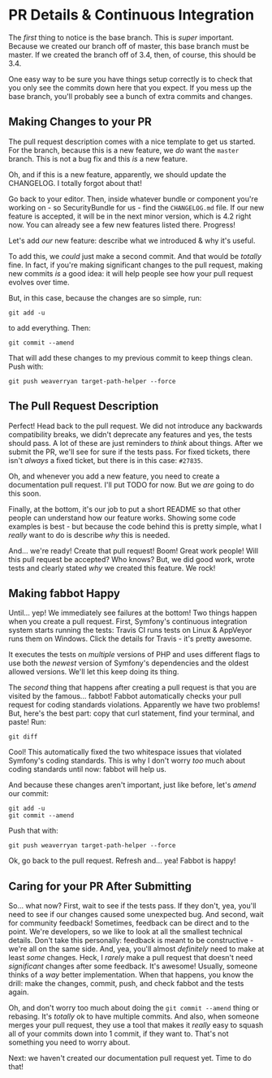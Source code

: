 # PR Details & Continuous Integration

The *first* thing to notice is the base branch. This is *super* important. Because
we created our branch off of master, this base branch must be master. If we
created the branch off of 3.4, then, of course, this should be 3.4.

One easy way to be sure you have things setup correctly is to check that you
only see the commits down here that you expect. If you mess up the base branch,
you'll probably see a bunch of extra commits and changes.

## Making Changes to your PR

The pull request description comes with a nice template to get us started. For
the branch, because this is a new feature, we *do* want the `master` branch.
This is not a bug fix and this *is* a new feature.

Oh, and if this is a new feature, apparently, we should update the CHANGELOG.
I totally forgot about that!

Go back to your editor. Then, inside whatever bundle or component you're working
on - so SecurityBundle for us - find the `CHANGELOG.md` file. If our new feature
is accepted, it will be in the next minor version, which is 4.2 right now. You can
already see a few new features listed there. Progress!

Let's add *our* new feature: describe what we introduced & why it's useful.

To add this, we *could* just make a second commit. And that would be *totally*
fine. In fact, if you're making significant changes to the pull request, making
new commits *is* a good idea: it will help people see how your pull request evolves
over time.

But, in this case, because the changes are so simple, run:

```terminal
git add -u
```

to add everything. Then:

```terminal
git commit --amend
```

That will add these changes to my previous commit to keep things clean. Push with:

```terminal
git push weaverryan target-path-helper --force
```

## The Pull Request Description

Perfect! Head back to the pull request. We did not introduce any backwards compatibility
breaks, we didn't deprecate any features and yes, the tests should pass. A lot
of these are just reminders to *think* about things. After we submit the PR, we'll
see for sure if the tests pass. For fixed tickets, there isn't *always* a fixed
ticket, but there is in this case: `#27835`.

Oh, and whenever you add a new feature, you need to create a documentation pull
request. I'll put TODO for now. But we *are* going to do this soon.

Finally, at the bottom, it's our job to put a short README so that other people
can understand how our feature works. Showing some code examples is best - but
because the code behind this is pretty simple, what I *really* want to do is
describe *why* this is needed.

And... we're ready! Create that pull request! Boom! Great work people! Will this
pull request be accepted? Who knows? But, we did good work, wrote tests and clearly
stated *why* we created this feature. We rock!

## Making fabbot Happy

Until... yep! We immediately see failures at the bottom! Two things happen when
you create a pull request. First, Symfony's continuous integration system
starts running the tests: Travis CI runs tests on Linux & AppVeyor runs them on
Windows. Click the details for Travis - it's pretty awesome.

It executes the tests on *multiple* versions of PHP and uses different flags to
use both the *newest* version of Symfony's dependencies and the oldest allowed
versions. We'll let this keep doing its thing.

The *second* thing that happens after creating a pull request is that you are visited
by the famous... fabbot! Fabbot automatically checks your pull request for coding
standards violations. Apparently we have two problems! But, here's the best part:
copy that curl statement, find your terminal, and paste! Run:

```terminal
git diff
```

Cool! This automatically fixed the two whitespace issues that violated Symfony's
coding standards. This is why I don't worry *too* much about coding standards until
now: fabbot will help us.

And because these changes aren't important, just like before, let's *amend* our
commit:

```terminal
git add -u
git commit --amend
```

Push that with:

```terminal
git push weaverryan target-path-helper --force
```

Ok, go back to the pull request. Refresh and... yea! Fabbot is happy!

## Caring for your PR After Submitting

So... what now? First, wait to see if the tests pass. If they don't, yea, you'll
need to see if our changes caused some unexpected bug. And second, wait for community
feedback! Sometimes, feedback can be direct and to the point. We're developers,
so we like to look at all the smallest technical details. Don't take this personally:
feedback is meant to be constructive - we're all on the same side. And, yea, you'll
almost *definitely* need to make at least *some* changes. Heck, I *rarely* make a
pull request that doesn't need *significant* changes after some feedback. It's awesome!
Usually, someone thinks of a *way* better implementation. When that happens,
you know the drill: make the changes, commit, push, and check fabbot and the tests
again.

Oh, and don't worry too much about doing the `git commit --amend` thing or rebasing.
It's *totally* ok to have multiple commits. And also, when someone merges your pull
request, they use a tool that makes it *really* easy to squash all of your commits
down into 1 commit, if they want to. That's not something you need to worry about.

Next: we haven't created our documentation pull request yet. Time to do that!
